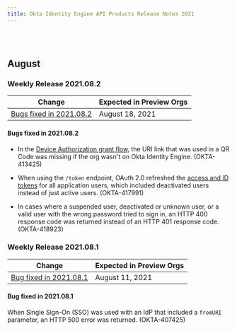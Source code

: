 ```yaml
---
title: Okta Identity Engine API Products Release Notes 2021
---
```

<ApiLifecycle access="ie" /><br>
<ApiLifecycle access="Limited GA" /><br>

## August

### Weekly Release 2021.08.2

| Change                                                                     | Expected in Preview Orgs |
|----------------------------------------------------------------------------|--------------------------|
| [Bugs fixed in 2021.08.2](#bugs-fixed-in-2021-08-2)                          | August 18, 2021          |

#### Bugs fixed in 2021.08.2

- In the [Device Authorization grant flow](/docs/guides/device-authorization-grant/main/), the URI link that was used in a QR Code was missing if the org wasn't on Okta Identity Engine. (OKTA-413425)

- When using the `/token` endpoint, OAuth 2.0 refreshed the [access and ID tokens](/docs/guides/refresh-tokens/overview/) for all application users, which included deactivated users instead of just active users. (OKTA-417991)

- In cases where a suspended user, deactivated or unknown user, or a valid user with the wrong password tried to sign in, an HTTP 400 response code was returned instead of an HTTP 401 response code. (OKTA-418923)

### Weekly Release 2021.08.1

| Change                                                                     | Expected in Preview Orgs |
|----------------------------------------------------------------------------|--------------------------|
| [Bug fixed in 2021.08.1](#bug-fixed-in-2021-08-1)                          | August 11, 2021          |

#### Bug fixed in 2021.08.1

When Single Sign-On (SSO) was used with an IdP that included a `fromURI` parameter, an HTTP 500 error was returned. (OKTA-407425)
